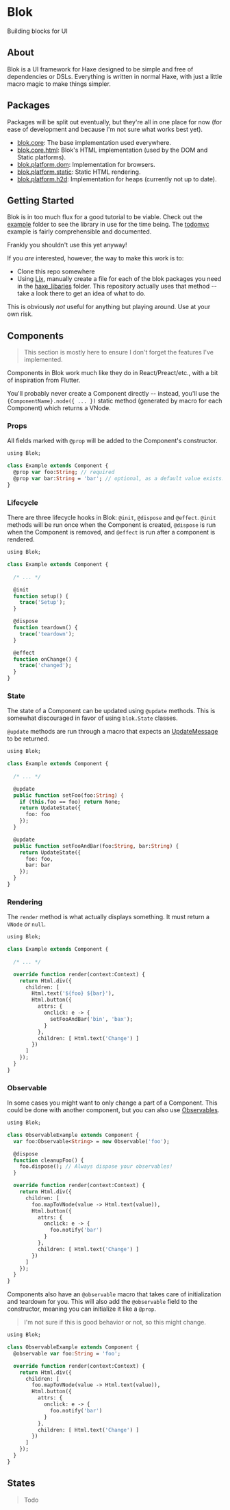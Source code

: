 Blok
====

Building blocks for UI

About
-----

Blok is a UI framework for Haxe designed to be simple and free of dependencies or DSLs. Everything is written in normal Haxe, with just a little macro magic to make things simpler.

Packages
--------

Packages will be split out eventually, but they're all in one place for now (for ease of development and because I'm not sure what works best yet).

- [blok.core](packages/core): The base implementation used everywhere.
- [blok.core.html](packages/core.html): Blok's HTML implementation (used by the DOM and Static platforms).
- [blok.platform.dom](packages/platform.dom): Implementation for browsers.
- [blok.platform.static](packages/platform.static): Static HTML rendering.
- [blok.platform.h2d](packages/platform.h2d): Implementation for heaps (currently not up to date).

Getting Started
---------------

Blok is in too much flux for a good tutorial to be viable. Check out the [example](example) folder to see the library in use for the time being. The [todomvc](example/todomvc/Main.hx) example is fairly comprehensible and documented.

Frankly you shouldn't use this yet anyway!

If you _are_ interested, however, the way to make this work is to:
- Clone this repo somewhere
- Using [Lix](https://github.com/lix-pm), manually create a file for each of the blok packages you need in the [haxe_libaries](haxe_libraries) folder. This repository actually uses that method -- take a look there to get an idea of what to do.

This is obviously _not_ useful for anything but playing around. Use at your own risk.

Components
----------

> This section is mostly here to ensure I don't forget the features
> I've implemented.

Components in Blok work much like they do in React/Preact/etc., with a bit of inspiration from Flutter.

You'll probably never create a Component directly -- instead, you'll use the `{ComponentName}.node({ ... })` static method (generated by macro for each Component) which returns a VNode.

### Props

All fields marked with `@prop` will be added to the Component's constructor.

```haxe
using Blok;

class Example extends Component {
  @prop var foo:String; // required
  @prop var bar:String = 'bar'; // optional, as a default value exists.
}
```

### Lifecycle

There are three lifecycle hooks in Blok: `@init`, `@dispose` and `@effect`. `@init` methods will be run once when the Component is created, `@dispose` is run when the Component is removed, and `@effect` is run after a component is rendered.

```haxe
using Blok;

class Example extends Component {
  
  /* ... */

  @init
  function setup() {
    trace('Setup');
  }

  @dispose
  function teardown() {
    trace('teardown');
  }

  @effect
  function onChange() {
    trace('changed');
  }
}
```

### State

The state of a Component can be updated using `@update` methods. This is somewhat discouraged in favor of using `blok.State` classes.

`@update` methods are run through a macro that expects an [UpdateMessage](packages/core/blok/core/UpdateMessage.hx) to be returned.

```haxe
using Blok;

class Example extends Component {
 
  /* ... */

  @update
  public function setFoo(foo:String) {
    if (this.foo == foo) return None;
    return UpdateState({
      foo: foo
    });
  }

  @update
  public function setFooAndBar(foo:String, bar:String) {
    return UpdateState({
      foo: foo,
      bar: bar
    });
  }
}
```

### Rendering

The `render` method is what actually displays something. It must return a `VNode` *or* `null`.

```haxe
using Blok;

class Example extends Component {
 
  /* ... */

  override function render(context:Context) {
    return Html.div({
      children: [
        Html.text('${foo} ${bar}'),
        Html.button({
          attrs: {
            onclick: e -> {
              setFooAndBar('bin', 'bax');
            }
          },
          children: [ Html.text('Change') ]
        })
      ]
    });
  }
}

```

### Observable

In some cases you might want to only change a part of a Component. This could be done with another component, but you can also use [Observables](packages/core/blok/core/Observable.hx).


```haxe
using Blok;

class ObservableExample extends Component {
  var foo:Observable<String> = new Observable('foo');

  @dispose
  function cleanupFoo() {
    foo.dispose(); // Always dispose your observables!
  }

  override function render(context:Context) {
    return Html.div({
      children: [
        foo.mapToVNode(value -> Html.text(value)),
        Html.button({
          attrs: {
            onclick: e -> {
              foo.notify('bar')
            }
          },
          children: [ Html.text('Change') ]
        })
      ]
    });
  }
}
```

Components also have an `@observable` macro that takes care of initialization and teardown for you. This will also add the `@observable` field to the constructor, meaning you can initialize it like a `@prop`.

> I'm not sure if this is good behavior or not, so this might change.

```haxe
using Blok;

class ObservableExample extends Component {
  @observable var foo:String = 'foo';

  override function render(context:Context) {
    return Html.div({
      children: [
        foo.mapToVNode(value -> Html.text(value)),
        Html.button({
          attrs: {
            onclick: e -> {
              foo.notify('bar')
            }
          },
          children: [ Html.text('Change') ]
        })
      ]
    });
  }
}
```

States
------

> Todo
